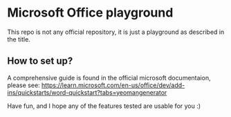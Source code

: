 # Microsoft Office playground

This repo is not any official repository, it is just a playground as described in the title.

## How to set up?

A comprehensive guide is found in the official microsoft documentaion, please see: https://learn.microsoft.com/en-us/office/dev/add-ins/quickstarts/word-quickstart?tabs=yeomangenerator

Have fun, and I hope any of the features tested are usable for you :)
